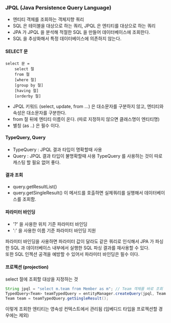### JPQL (Java Persistence Query Language)
* 엔티티 객체를 조회하는 객체지향 쿼리
* SQL 은 테이블을 대상으로 하는 쿼리, JPQL 은 엔티티를 대상으로 하는 쿼리 
* JPA 가 JPQL 을 분석해 적절한 SQL 을 만들어 데이터베이스에 조회한다.
* SQL 을 추상화해서 특정 데이터베이스에 의존하지 않는다.

#### SELECT 문
```
select 문 = 
    select 절
    from 절
    [where 절]
    [group by 절]
    [having 절]
    [orderby 절]
```
* JPQL 키워드 (select, update, from ...) 은 대소문자를 구분하지 않고, 엔티티와 속성은 대소문자를 구분한다.
* from 절 뒤에 엔티티 이름이 온다. (따로 지정하지 않으면 클래스명이 엔티티명) 
* 별칭 (as ..) 은 필수 이다.

#### TypeQuery, Query
* TypeQuery : JPQL 결과 타입이 명확할때 사용
* Query : JPQL 결과 타입이 불명확할때 사용
TypeQuery 를 사용하는 것이 따로 캐스팅 할 필요 없어 좋다.

#### 결과 조회
* query.getResultList() 
* query.getSingleResult()
이 메서드를 호출하면 실제쿼리를 실행해서 데이터베이스를 조회함.

#### 파라미터 바인딩
* '?' 을 사용한 위치 기준 파라미터 바인딩
* ':' 을 사용한 이름 기준 파라미터 바인딩 지원

파라미터 바인딩을 사용하면 파라미터 값이 달라도 같은 쿼리로 인식해서 JPA 가 파싱한 SQL 과 데이터베이스 내부에서 실행한 SQL 파싱 결과를 재사용할 수 있다. <br/>
또한 SQL 인젝션 공격을 예방할 수 있어서 파라미터 바인딩은 필수 이다.

#### 프로젝션 (projection)
select 절에 조회할 대상을 지정하는 것

```java
String jpql = "select m.team from Member as m"; // Team 객체를 바로 조회
TypedQuery<Team> teamTypedQuery = entityManager.createQuery(jpql, Team.class);
Team team = teamTypedQuery.getSingleResult();
```
이렇게 조회한 엔티티는 영속성 컨텍스트에서 관리됨 (임베디드 타입을 프로젝션할 경우에는 제외)